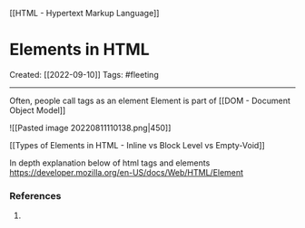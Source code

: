 [[HTML - Hypertext Markup Language]]

# Elements in HTML
Created:  [[2022-09-10]]
Tags: #fleeting 

---
Often, people call tags as an element
Element is part of [[DOM - Document Object Model]]

![[Pasted image 20220811110138.png|450]]

[[Types of Elements in HTML - Inline vs Block Level vs Empty-Void]]


In depth explanation below of html tags and elements
https://developer.mozilla.org/en-US/docs/Web/HTML/Element










### References
1. 